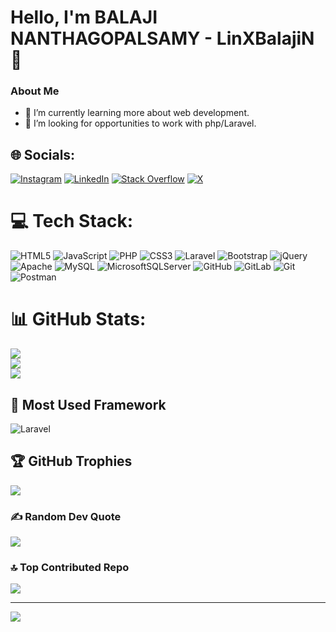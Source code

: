 # Hello, I'm BALAJI NANTHAGOPALSAMY - LinXBalajiN 👋

### About Me
- 🏫 I’m currently learning more about web development.
- 💼 I’m looking for opportunities to work with php/Laravel.

## 🌐 Socials:
[![Instagram](https://img.shields.io/badge/Instagram-%23E4405F.svg?logo=Instagram&logoColor=white)](https://instagram.com/bulletz_balajizz_official) [![LinkedIn](https://img.shields.io/badge/LinkedIn-%230077B5.svg?logo=linkedin&logoColor=white)](https://linkedin.com/in/LinXBalajiN) [![Stack Overflow](https://img.shields.io/badge/-Stackoverflow-FE7A16?logo=stack-overflow&logoColor=white)](https://stackoverflow.com/users/16657001) [![X](https://img.shields.io/badge/X-black.svg?logo=X&logoColor=white)](https://x.com/LinXBalajiN) 

# 💻 Tech Stack:
![HTML5](https://img.shields.io/badge/html5-%23E34F26.svg?style=for-the-badge&logo=html5&logoColor=white) ![JavaScript](https://img.shields.io/badge/javascript-%23323330.svg?style=for-the-badge&logo=javascript&logoColor=%23F7DF1E) ![PHP](https://img.shields.io/badge/php-%23777BB4.svg?style=for-the-badge&logo=php&logoColor=white) ![CSS3](https://img.shields.io/badge/css3-%231572B6.svg?style=for-the-badge&logo=css3&logoColor=white) ![Laravel](https://img.shields.io/badge/laravel-%23FF2D20.svg?style=for-the-badge&logo=laravel&logoColor=white) ![Bootstrap](https://img.shields.io/badge/bootstrap-%238511FA.svg?style=for-the-badge&logo=bootstrap&logoColor=white) ![jQuery](https://img.shields.io/badge/jquery-%230769AD.svg?style=for-the-badge&logo=jquery&logoColor=white) ![Apache](https://img.shields.io/badge/apache-%23D42029.svg?style=for-the-badge&logo=apache&logoColor=white) ![MySQL](https://img.shields.io/badge/mysql-4479A1.svg?style=for-the-badge&logo=mysql&logoColor=white) ![MicrosoftSQLServer](https://img.shields.io/badge/Microsoft%20SQL%20Server-CC2927?style=for-the-badge&logo=microsoft%20sql%20server&logoColor=white) ![GitHub](https://img.shields.io/badge/github-%23121011.svg?style=for-the-badge&logo=github&logoColor=white) ![GitLab](https://img.shields.io/badge/gitlab-%23181717.svg?style=for-the-badge&logo=gitlab&logoColor=white) ![Git](https://img.shields.io/badge/git-%23F05033.svg?style=for-the-badge&logo=git&logoColor=white) ![Postman](https://img.shields.io/badge/Postman-FF6C37?style=for-the-badge&logo=postman&logoColor=white)
# 📊 GitHub Stats:
![](https://github-readme-stats.vercel.app/api?username=LinXBalajiN&theme=dark&hide_border=false&include_all_commits=true&count_private=true)<br/>
![](https://github-readme-streak-stats.herokuapp.com/?user=LinXBalajiN&theme=dark&hide_border=false)<br/>
![](https://github-readme-stats.vercel.app/api/top-langs/?username=LinXBalajiN&theme=dark&hide_border=false&include_all_commits=true&count_private=true&layout=compact)
## 🔧 Most Used Framework

![Laravel](https://img.shields.io/badge/Laravel-FF2D55?style=flat&logo=laravel&logoColor=white)

## 🏆 GitHub Trophies
![](https://github-profile-trophy.vercel.app/?username=LinXBalajiN&theme=radical&no-frame=false&no-bg=true&margin-w=4)

### ✍️ Random Dev Quote
![](https://quotes-github-readme.vercel.app/api?type=horizontal&theme=radical)

### 🔝 Top Contributed Repo
![](https://github-contributor-stats.vercel.app/api?username=LinXBalajiN&limit=5&theme=dark&combine_all_yearly_contributions=true)

---
[![](https://visitcount.itsvg.in/api?id=LinXBalajiN&icon=0&color=0)](https://visitcount.itsvg.in)
